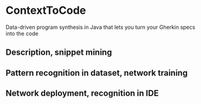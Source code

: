 # ContextToCode
Data-driven program synthesis in Java that lets you turn your Gherkin specs into the code

## Description, snippet mining

## Pattern recognition in dataset, network training

## Network deployment, recognition in IDE



